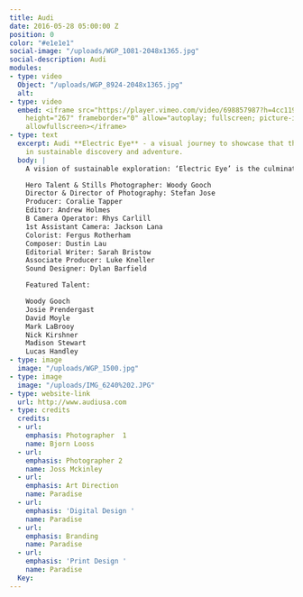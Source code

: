 ```yaml
---
title: Audi
date: 2016-05-28 05:00:00 Z
position: 0
color: "#e1e1e1"
social-image: "/uploads/WGP_1081-2048x1365.jpg"
social-description: Audi
modules:
- type: video
  Object: "/uploads/WGP_8924-2048x1365.jpg"
  alt: 
- type: video
  embed: <iframe src="https://player.vimeo.com/video/698857987?h=4cc1194776" width="640"
    height="267" frameborder="0" allow="autoplay; fullscreen; picture-in-picture"
    allowfullscreen></iframe>
- type: text
  excerpt: Audi **Electric Eye** - a visual journey to showcase that there is hope
    in sustainable discovery and adventure.
  body: |
    A vision of sustainable exploration: ‘Electric Eye’ is the culmination of a 3,500 kilometre, 10-day road-trip in the all-electric Audi e-tron Sportback with acclaimed Australian photographer, Woody Gooch.

    Hero Talent & Stills Photographer: Woody Gooch
    Director & Director of Photography: Stefan Jose
    Producer: Coralie Tapper
    Editor: Andrew Holmes
    B Camera Operator: Rhys Carlill
    1st Assistant Camera: Jackson Lana
    Colorist: Fergus Rotherham
    Composer: Dustin Lau
    Editorial Writer: Sarah Bristow
    Associate Producer: Luke Kneller
    Sound Designer: Dylan Barfield

    Featured Talent:

    Woody Gooch
    Josie Prendergast
    David Moyle
    Mark LaBrooy
    Nick Kirshner
    Madison Stewart
    Lucas Handley
- type: image
  image: "/uploads/WGP_1500.jpg"
- type: image
  image: "/uploads/IMG_6240%202.JPG"
- type: website-link
  url: http://www.audiusa.com
- type: credits
  credits:
  - url: 
    emphasis: Photographer  1
    name: Bjorn Looss
  - url: 
    emphasis: Photographer 2
    name: Joss Mckinley
  - url: 
    emphasis: Art Direction
    name: Paradise
  - url: 
    emphasis: 'Digital Design '
    name: Paradise
  - url: 
    emphasis: Branding
    name: Paradise
  - url: 
    emphasis: 'Print Design '
    name: Paradise
  Key: 
---
```


